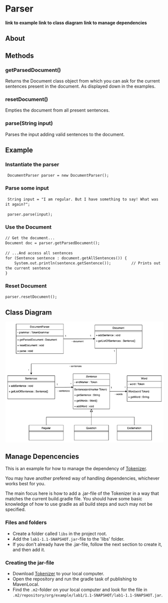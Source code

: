 # Parser
**link to example**
**link to class diagram**
**link to manage dependencies**

## About


## Methods
### getParsedDocument()
Returns the Document class object from which you can ask for the current sentences present in the document. As displayed down in the examples.

### resetDocument()
Empties the document from all present sentences.

### parse(String input)
Parses the input adding valid sentences to the document.

## Example
### Instantiate the parser
````
 DocumentParser parser = new DocumentParser(); 
````
### Parse some input
````
 String input = "I am regular. But I have something to say! What was it again?";
 
 parser.parse(input);
 ````
### Use the Document
````
// Get the document...
Document doc = parser.getParsedDocument();

// ...And access all sentences
for (Sentence sentence : document.getAllSentences()) {
    System.out.println(sentence.getSentence());         // Prints out the current sentence
}
````

### Reset Document
````
parser.resetDocument();
````

## Class Diagram
![parser-diagram](./images/parser-diagram.png)

## Manage Depencencies
This is an example for how to manage the dependency of [Tokenizer](https://gitlab.lnu.se/1dv610/student/pr222ja/l1). 

You may have another prefered way of handling dependencies, whichever works best for you.

The main focus here is how to add a .jar-file of the Tokenizer in a way that matches the current build.gradle file. You should have some basic knowledge of how to use gradle as all build steps and such may not be specified.

### Files and folders
- Create a folder called `libs` in the project root.
- Add the `lab1-1.1-SNAPSHOT.jar`-file to the 'libs' folder.
- If you don't already have the .jar-file, follow the next section to create it, and then add it.

### Creating the jar-file
- Download [Tokenizer](https://gitlab.lnu.se/1dv610/student/pr222ja/l1) to your local computer.
- Open the repository and run the gradle task of publishing to MavenLocal. 
- Find the `.m2`-folder on your local computer and look for the file in `.m2/repository/org/example/lab1/1.1-SNAPSHOT/lab1-1.1-SNAPSHOT.jar`. 